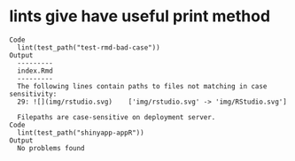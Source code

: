 # lints give have useful print method

    Code
      lint(test_path("test-rmd-bad-case"))
    Output
      ---------
      index.Rmd
      ---------
      The following lines contain paths to files not matching in case sensitivity:
      29: ![](img/rstudio.svg)    ['img/rstudio.svg' -> 'img/RStudio.svg']
      
      Filepaths are case-sensitive on deployment server.
    Code
      lint(test_path("shinyapp-appR"))
    Output
      No problems found

